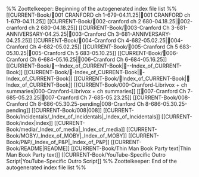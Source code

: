 %% Zoottelkeeper: Beginning of the autogenerated index file list  %%
 [[CURRENT-Book/🎤001 CRANFORD ch 1-679-04.11.25|🎤001 CRANFORD ch 1-679-04.11.25]]
 [[CURRENT-Book/🎤002-cranford ch 2 680-04.18.25|🎤002-cranford ch 2 680-04.18.25]]
 [[CURRENT-Book/🎤003-Cranford Ch 3-681-ANNIVERSARY-04.25.25|🎤003-Cranford Ch 3-681-ANNIVERSARY-04.25.25]]
 [[CURRENT-Book/🎤004-Cranford Ch 4-682-05.02.25|🎤004-Cranford Ch 4-682-05.02.25]]
 [[CURRENT-Book/🎤005-Cranford Ch 5 683-05.10.25|🎤005-Cranford Ch 5 683-05.10.25]]
 [[CURRENT-Book/🎤006-Cranford Ch 6-684-05.16.25|🎤006-Cranford Ch 6-684-05.16.25]]
 [[CURRENT-Book/🧠--Index_of_CURRENT-Book|🧠--Index_of_CURRENT-Book]]
 [[CURRENT-Book/🧠-Index_of_CURRENT-Book|🧠-Index_of_CURRENT-Book]]
 [[CURRENT-Book/🧠Index_of_CURRENT-Book|🧠Index_of_CURRENT-Book]]
 [[CURRENT-Book/000-Cranford-Librivox + ch summaries|000-Cranford-Librivox + ch summaries]]
 [[🎤007-Cranford Ch 7-685-05.23.25|🎤007-Cranford Ch 7-685-05.23.25]]
 [[CURRENT-Book/008-Cranford Ch 8-686-05.30.25-pending|008-Cranford Ch 8-686-05.30.25-pending]]
 [[CURRENT-Book/008|008]]
 [[CURRENT-Book/Incidentals/_Index_of_Incidentals|_Index_of_Incidentals]]
 [[CURRENT-Book/index|index]]
 [[CURRENT-Book/media/_Index_of_media|_Index_of_media]]
 [[CURRENT-Book/MOBY/_Index_of_MOBY|_Index_of_MOBY]]
 [[CURRENT-Book/P&P/_Index_of_P&P|_Index_of_P&P]]
 [[CURRENT-Book/README|README]]
 [[CURRENT-Book/Thin Man Book Party text|Thin Man Book Party text]]
 [[CURRENT-Book/YouTube-Specific Outro Script|YouTube-Specific Outro Script]]
%% Zoottelkeeper: End of the autogenerated index file list  %%
